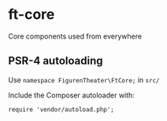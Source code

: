 # ft-core
Core components used from everywhere

## PSR-4 autoloading 
Use `namespace FigurenTheater\FtCore;` in `src/`

Include the Composer autoloader with: 

`require 'vendor/autoload.php';`
